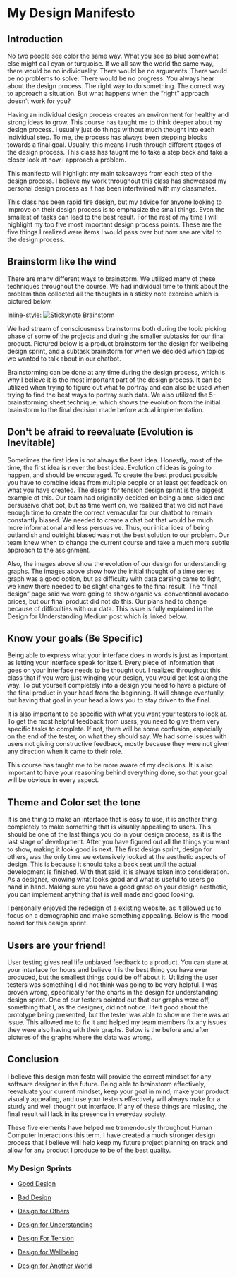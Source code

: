 # My Design Manifesto

## Introduction

No two people see color the same way. What you see as blue somewhat else might call cyan or turquoise. If we all saw the world the same way, there would be no individuality. There would be no arguments. There would be no problems to solve. There would be no progress. You always hear about the design process. The right way to do something. The correct way to approach a situation. But what happens when the “right” approach doesn’t work for you?

Having an individual design process creates an environment for healthy and strong ideas to grow. This course has taught me to think deeper about my design process. I usually just do things without much thought into each individual step. To me, the process has always been stepping blocks towards a final goal. Usually, this means I rush through different stages of the design process. This class has taught me to take a step back and take a closer look at how I approach a problem. 

This manifesto will highlight my main takeaways from each step of the design process. I believe my work throughout this class has showcased my personal design process as it has been intertwined with my classmates.

This class has been rapid fire design, but my advice for anyone looking to improve on their design process is to emphasize the small things. Even the smallest of tasks can lead to the best result. For the rest of my time I will highlight my top five most important design process points. These are the five things I realized were items I would pass over but now see are vital to the design process.

## Brainstorm like the wind

There are many different ways to brainstorm. We utilized many of these techniques throughout the course. We had individual time to think about the problem then collected all the thoughts in a sticky note exercise which is pictured below.

 Inline-style: 
![Stickynote Brainstorm](https://github.com/thisdogcodes/design-manifesto/images/IMG_8340.png "Brainstorm for Design for Understanding")

We had stream of consciousness brainstorms both during the topic picking phase of some of the projects and during the smaller subtasks for our final product. Pictured below is a product brainstorm for the design for wellbeing design sprint, and a subtask brainstorm for when we decided which topics we wanted to talk about in our chatbot. 

Brainstorming can be done at any time during the design process, which is why I believe it is the most important part of the design process. It can be utilized when trying to figure out what to portray and can also be used when trying to find the best ways to portray such data. We also utilized the 5-brainstorming sheet technique, which shows the evolution from the initial brainstorm to the final decision made before actual implementation. 


## Don't be afraid to reevaluate (Evolution is Inevitable)

Sometimes the first idea is not always the best idea. Honestly, most of the time, the first idea is never the best idea. Evolution of ideas is going to happen, and should be encouraged. To create the best product possible you have to combine ideas from multiple people or at least get feedback on what you have created. The design for tension design sprint is the biggest example of this. Our team had originally decided on being a one-sided and persuasive chat bot, but as time went on, we realized that we did not have enough time to create the correct vernacular for our chatbot to remain constantly biased. We needed to create a chat bot that would be much more informational and less persuasive. Thus, our initial idea of being outlandish and outright biased was not the best solution to our problem. Our team knew when to change the current course and take a much more subtle approach to the assignment. 

Also, the images above show the evolution of our design for understanding graphs. The images above show how the initial thought of a time series graph was a good option, but as difficulty with data parsing came to light, we knew there needed to be slight changes to the final result. The “final design” page said we were going to show organic vs. conventional avocado prices, but our final product did not do this. Our plans had to change because of difficulties with our data. This issue is fully explained in the Design for Understanding Medium post which is linked below. 

## Know your goals (Be Specific)

Being able to express what your interface does in words is just as important as letting your interface speak for itself. Every piece of information that goes on your  interface needs to be thought out. I realized throughout this class that if you were just winging your design, you would get lost along the way. To put yourself completely into a design you need to have a picture of the final product in your head from the beginning. It will change eventually, but having that goal in your head allows you to stay driven to the final.

It is also important to be specific with what you want your testers to look at. To get the most helpful feedback from users, you need to give them very specific tasks to complete. If not, there will be some confusion, especially on the end of the tester, on what they should say. We had some issues with users not giving constructive feedback, mostly because they were not given any direction when it came to their role. 

This course has taught me to be more aware of my decisions. It is also important to have your reasoning behind everything done, so that your goal will be obvious in every aspect.

## Theme and Color set the tone

It is one thing to make an interface that is easy to use, it is another thing completely to make something that is visually appealing to users. This should be one of the last things you do in your design process, as it is the last stage of development. After you have figured out all the things you want to show, making it look good is next. The first design sprint, design for others, was the only time we extensively looked at the aesthetic aspects of design. This is because it should take a back seat until the actual development is finished. With that said, it is always taken into consideration. As a designer, knowing what looks good and what is useful to users go hand in hand. Making sure you have a good grasp on your design aesthetic, you can implement anything that is well made and good looking. 

I personally enjoyed the redesign of a existing website, as it allowed us to focus on a demographic and make something appealing. Below is the mood board for this design sprint. 

## Users are your friend!

User testing gives real life unbiased feedback to a product. You can stare at your interface for hours and believe it is the best thing you have ever produced, but the smallest things could be off about it. Utilizing the user testers was something I did not think was going to be very helpful. I was proven wrong, specifically for the charts in the design for understanding design sprint. One of our testers pointed out that our graphs were off, something that I, as the designer, did not notice. I felt good about the prototype being presented, but the tester was able to show me there was an issue. This allowed me to fix it and helped my team members fix any issues they were also having with their graphs. Below is the before and after pictures of the graphs where the data was wrong. 

## Conclusion
I believe this design manifesto will provide the correct mindset for any software designer in the future. Being able to brainstorm effectively, reevaluate your current mindset, keep your goal in mind, make your product visually appealing, and use your testers effectively will always make for a sturdy and well thought out interface. If any of these things are missing, the final result will lack in its presence in everyday society. 

These five elements have helped me tremendously throughout Human Computer Interactions this term. I have created a much stronger design process that I believe will help keep my future project planning on track and allow for any product I produce to be of the best quality. 

### My Design Sprints

- [Good Design](https://medium.com/@lmbruinsfan98/good-design-fccd436bd5c3)

- [Bad Design](https://medium.com/@lmbruinsfan98/bad-design-71b759e421d2)

- [Design for Others](https://medium.com/@mastlouis/team-5-project-1-design-documentation-b429311d9139)

- [Design for Understanding](https://medium.com/@lmbruinsfan98/design-for-understanding-82d36cc54364)

- [Design For Tension](https://medium.com/@lmbruinsfan98/design-for-tension-8447c4db3dae)

- [Design for Wellbeing](https://medium.com/@lmbruinsfan98/design-for-tension-8447c4db3dae)

- [Design for Another World](https://medium.com/@jaredgrimm1/design-for-another-world-6c6c11c082d0)



